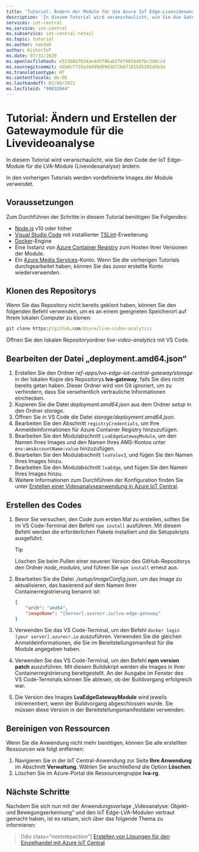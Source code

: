 ```yaml
---
title: 'Tutorial: Ändern der Module für die Azure IoT Edge-Livevideoanalyse'
description: 'In diesem Tutorial wird veranschaulicht, wie Sie die Gatewaymodule für die Livevideoanalyse ändern und erstellen, die von der Anwendungsvorlage „Videoanalyse: Objekt- und Bewegungserkennung“ verwendet werden.'
services: iot-central
ms.service: iot-central
ms.subservice: iot-central-retail
ms.topic: tutorial
ms.author: nandab
author: KishorIoT
ms.date: 07/31/2020
ms.openlocfilehash: e5236bb7034ae4d5f86ab2f8f965bdbfbc3d6ccd
ms.sourcegitcommit: d1b0cf715a34dd9d89d3b72bb71815d5202d5b3a
ms.translationtype: HT
ms.contentlocale: de-DE
ms.lasthandoff: 02/08/2021
ms.locfileid: "99832044"
---
```

# <a name="tutorial-modify-and-build-the-live-video-analytics-gateway-modules"></a>Tutorial: Ändern und Erstellen der Gatewaymodule für die Livevideoanalyse

In diesem Tutorial wird veranschaulicht, wie Sie den Code der IoT Edge-Module für die LVA-Module (Livevideoanalyse) ändern.

In den vorherigen Tutorials werden vordefinierte Images der Module verwendet.

## <a name="prerequisites"></a>Voraussetzungen

Zum Durchführen der Schritte in diesem Tutorial benötigen Sie Folgendes:

* [Node.js](https://nodejs.org/en/download/) v10 oder höher
* [Visual Studio Code](https://code.visualstudio.com/Download) mit installierter [TSLint](https://marketplace.visualstudio.com/items?itemName=ms-vscode.vscode-typescript-tslint-plugin)-Erweiterung
* [Docker](https://www.docker.com/products/docker-desktop)-Engine
* Eine Instanz von [Azure Container Registry](../../container-registry/index.yml) zum Hosten Ihrer Versionen der Module.
* Ein [Azure Media Services](../../media-services/index.yml)-Konto. Wenn Sie die vorherigen Tutorials durchgearbeitet haben, können Sie das zuvor erstellte Konto wiederverwenden.

## <a name="clone-the-repository"></a>Klonen des Repositorys

Wenn Sie das Repository nicht bereits geklont haben, können Sie den folgenden Befehl verwenden, um es an einem geeigneten Speicherort auf Ihrem lokalen Computer zu klonen:

```cmd
git clone https://github.com/Azure/live-video-analytics
```

Öffnen Sie den lokalen Repositoryordner *live-video-analytics* mit VS Code.

## <a name="edit-the-deploymentamd64json-file"></a>Bearbeiten der Datei „deployment.amd64.json“

1. Erstellen Sie den Ordner *ref-apps/lva-edge-iot-central-gateway/storage* in der lokalen Kopie des Repositorys **lva-gateway**, falls Sie dies nicht bereits getan haben. Dieser Ordner wird von Git ignoriert, um zu verhindern, dass Sie versehentlich vertrauliche Informationen einchecken.
1. Kopieren Sie die Datei *deployment.amd64.json* aus dem Ordner *setup* in den Ordner *storage*.
1. Öffnen Sie in VS Code die Datei *storage/deployment.amd64.json*.
1. Bearbeiten Sie den Abschnitt `registryCredentials`, um Ihre Anmeldeinformationen für Azure Container Registry hinzuzufügen.
1. Bearbeiten Sie den Modulabschnitt `LvaEdgeGatewayModule`, um den Namen Ihres Images und den Namen Ihres AMS-Kontos unter `env:amsAccountName:value` hinzuzufügen.
1. Bearbeiten Sie den Modulabschnitt `lvaYolov3`, und fügen Sie den Namen Ihres Images hinzu.
1. Bearbeiten Sie den Modulabschnitt `lvaEdge`, und fügen Sie den Namen Ihres Images hinzu.
1. Weitere Informationen zum Durchführen der Konfiguration finden Sie unter [Erstellen einer Videoanalyseanwendung in Azure IoT Central](tutorial-video-analytics-create-app-yolo-v3.md).

## <a name="build-the-code"></a>Erstellen des Codes

1. Bevor Sie versuchen, den Code zum ersten Mal zu erstellen, sollten Sie im VS Code-Terminal den Befehl `npm install` ausführen. Mit diesem Befehl werden die erforderlichen Pakete installiert und die Setupskripts ausgeführt.

    > [!TIP]
    > Löschen Sie beim Pullen einer neueren Version des GitHub-Repositorys den Ordner *node_modules*, und führen Sie `npm install` erneut aus.

1. Bearbeiten Sie die Datei *./setup/imageConfig.json*, um das Image zu aktualisieren, das basierend auf dem Namen Ihrer Containerregistrierung benannt ist:

    ```json
    {
        "arch": "amd64",
        "imageName": "[Server].azurecr.io/lva-edge-gateway"
    }
    ```

1. Verwenden Sie das VS Code-Terminal, um den Befehl `docker login [your server].azurecr.io` auszuführen. Verwenden Sie die gleichen Anmeldeinformationen, die Sie im Bereitstellungsmanifest für die Module angegeben haben.

1. Verwenden Sie das VS Code-Terminal, um den Befehl **npm version patch** auszuführen. Mit diesem Buildskript werden die Images in Ihrer Containerregistrierung bereitgestellt. An der Ausgabe im Fenster des VS Code-Terminals können Sie ablesen, ob der Buildvorgang erfolgreich war.

1. Die Version des Images **LvaEdgeGatewayModule** wird jeweils inkrementiert, wenn der Buildvorgang abgeschlossen wurde. Sie müssen diese Version in der Bereitstellungsmanifestdatei verwenden.

## <a name="clean-up-resources"></a>Bereinigen von Ressourcen

Wenn Sie die Anwendung nicht mehr benötigen, können Sie alle erstellten Ressourcen wie folgt entfernen:

1. Navigieren Sie in der IoT Central-Anwendung zur Seite **Ihre Anwendung** im Abschnitt **Verwaltung**. Wählen Sie anschließend die Option **Löschen**.
1. Löschen Sie im Azure-Portal die Ressourcengruppe **lva-rg**.

## <a name="next-steps"></a>Nächste Schritte

Nachdem Sie sich nun mit der Anwendungsvorlage „Videoanalyse: Objekt- und Bewegungserkennung“ und den IoT Edge-LVA-Modulen vertraut gemacht haben, ist es ratsam, sich über das folgende Thema zu informieren:

> [!div class="nextstepaction"]
> [Erstellen von Lösungen für den Einzelhandel mit Azure IoT Central](overview-iot-central-retail.md)